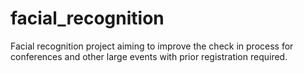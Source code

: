 # facial_recognition

Facial recognition project aiming to improve the check in process for conferences and other large events with prior registration required.
